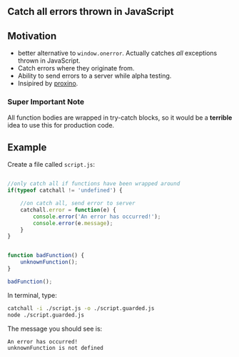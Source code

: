## Catch all errors thrown in JavaScript


## Motivation

- better alternative to `window.onerror`. Actually catches *all* exceptions thrown in JavaScript.
- Catch errors where they originate from.
- Ability to send errors to a server while alpha testing.
- Insipired by [proxino](https://www.proxino.com/).

### Super Important Note

All function bodies are wrapped in try-catch blocks, so it would be a **terrible** idea to use this for production code.

## Example

Create a file called `script.js`:

```javascript

//only catch all if functions have been wrapped around
if(typeof catchall != 'undefined') {

	//on catch all, send error to server
	catchall.error = function(e) {
		console.error('An error has occurred!');
		console.error(e.message);
	}	
}


function badFunction() {
	unknownFunction();
}

badFunction();

```

In terminal, type:

```bash
catchall -i ./script.js -o ./script.guarded.js
node ./script.guarded.js
```

The message you should see is:

```
An error has occurred!
unknownFunction is not defined
```




